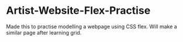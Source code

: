 # Artist-Website-Flex-Practise
Made this to practise modelling a webpage using CSS flex. Will make a similar page after learning grid.

